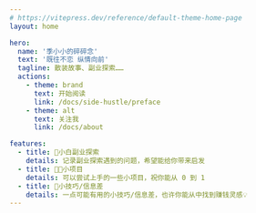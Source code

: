 ```yaml
---
# https://vitepress.dev/reference/default-theme-home-page
layout: home

hero:
  name: '季小小的碎碎念'
  text: '既往不恋 纵情向前'
  tagline: 散装故事、副业探索……
  actions:
    - theme: brand
      text: 开始阅读
      link: /docs/side-hustle/preface
    - theme: alt
      text: 关注我
      link: /docs/about

features:
  - title: 📖小白副业探索
    details: 记录副业探索遇到的问题，希望能给你带来启发
  - title: 🧑‍💻小项目
    details: 可以尝试上手的一些小项目，祝你能从 0 到 1
  - title: 🤫小技巧/信息差
    details: 一点可能有用的小技巧/信息差，也许你能从中找到赚钱灵感💡
---
```

